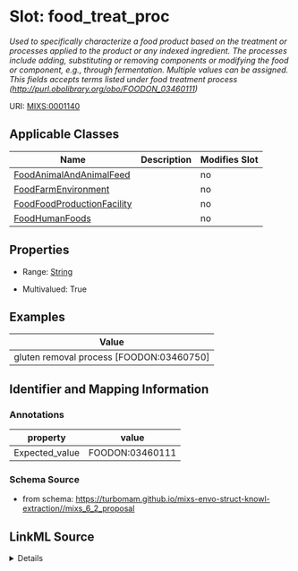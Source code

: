 # Slot: food_treat_proc


_Used to specifically characterize a food product based on the treatment or processes applied to the product or any indexed ingredient. The processes include adding, substituting or removing components or modifying the food or component, e.g., through fermentation. Multiple values can be assigned. This fields accepts terms listed under food treatment process (http://purl.obolibrary.org/obo/FOODON_03460111)_



URI: [MIXS:0001140](https://w3id.org/mixs/0001140)



<!-- no inheritance hierarchy -->




## Applicable Classes

| Name | Description | Modifies Slot |
| --- | --- | --- |
[FoodAnimalAndAnimalFeed](FoodAnimalAndAnimalFeed.md) |  |  no  |
[FoodFarmEnvironment](FoodFarmEnvironment.md) |  |  no  |
[FoodFoodProductionFacility](FoodFoodProductionFacility.md) |  |  no  |
[FoodHumanFoods](FoodHumanFoods.md) |  |  no  |







## Properties

* Range: [String](String.md)

* Multivalued: True






## Examples

| Value |
| --- |
| gluten removal process [FOODON:03460750] |

## Identifier and Mapping Information





### Annotations

| property | value |
| --- | --- |
| Expected_value | FOODON:03460111 |



### Schema Source


* from schema: https://turbomam.github.io/mixs-envo-struct-knowl-extraction//mixs_6_2_proposal




## LinkML Source

<details>
```yaml
name: food_treat_proc
annotations:
  Expected_value:
    tag: Expected_value
    value: FOODON:03460111
description: Used to specifically characterize a food product based on the treatment
  or processes applied to the product or any indexed ingredient. The processes include
  adding, substituting or removing components or modifying the food or component,
  e.g., through fermentation. Multiple values can be assigned. This fields accepts
  terms listed under food treatment process (http://purl.obolibrary.org/obo/FOODON_03460111)
title: food treatment process
notes:
- food
- process
- treatment
examples:
- value: gluten removal process [FOODON:03460750]
from_schema: https://turbomam.github.io/mixs-envo-struct-knowl-extraction//mixs_6_2_proposal
rank: 1000
string_serialization: '{text}|{termLabel} [{termID}]'
slot_uri: MIXS:0001140
multivalued: true
alias: food_treat_proc
domain_of:
- FoodAnimalAndAnimalFeed
- FoodFarmEnvironment
- FoodFoodProductionFacility
- FoodHumanFoods
range: string
required: false
recommended: false

```
</details>